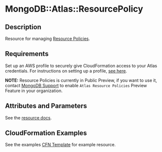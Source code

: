 # MongoDB::Atlas::ResourcePolicy

## Description

Resource for managing [Resource Policies](https://www.mongodb.com/docs/atlas/reference/api-resources-spec/v2/#tag/Atlas-Resource-Policies).

## Requirements

Set up an AWS profile to securely give CloudFormation access to your Atlas credentials.
For instructions on setting up a profile, [see here](/README.md#mongodb-atlas-api-keys-credential-management).

**NOTE:** Resource Policies is currently in Public Preview, if you want to use it, contact [MongoDB Support](https://www.mongodb.com/services/support) to enable `Atlas Resource Policies` Preview Feature in your organization.

## Attributes and Parameters

See the [resource docs](./docs/README.md).

## CloudFormation Examples

See the examples [CFN Template](/examples/resource-policy/resource-policy.json) for example resource.